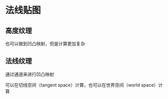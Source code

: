 ﻿# 法线贴图

## 高度纹理

也可以做到凹凸映射，但是计算更加复杂

## 法线纹理

通过通道来进行凹凸映射

可以在切线空间（tangent space）计算，也可以在世界空间（world space）计算
